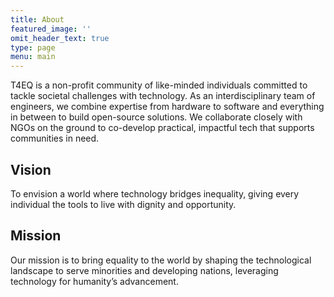 ```yaml
---
title: About
featured_image: ''
omit_header_text: true
type: page
menu: main
---
```


T4EQ is a non-profit community of like-minded individuals committed to tackle societal challenges with technology. As an interdisciplinary team of engineers, we combine expertise from hardware to software and everything in between to build open-source solutions. We collaborate closely with NGOs on the ground to co-develop practical, impactful tech that supports communities in need.

## Vision

To envision a world where technology bridges inequality, giving every individual the tools to live with dignity and opportunity.

## Mission

Our mission is to bring equality to the world by shaping the technological landscape to serve minorities and developing nations, leveraging technology for humanity’s advancement.
